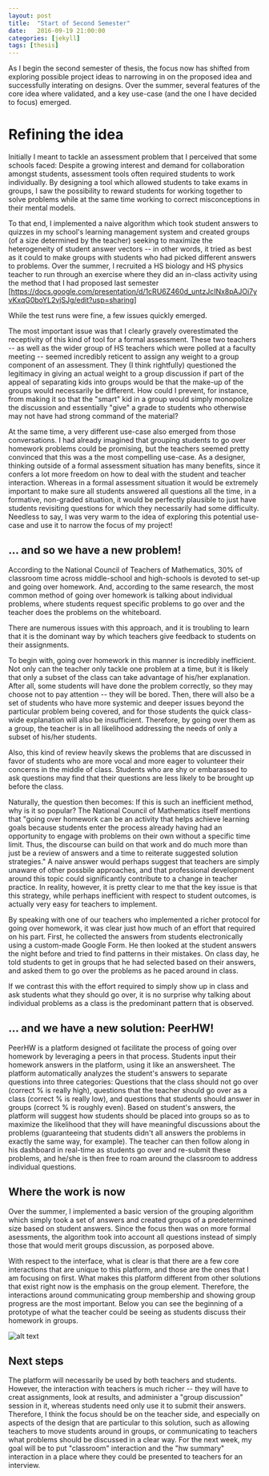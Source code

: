 ```yaml
---
layout: post
title:  "Start of Second Semester"
date:   2016-09-19 21:00:00
categories: [jekyll]
tags: [thesis]
---
```

As I begin the second semester of thesis, the focus now has shifted from exploring possible project ideas to narrowing in on the proposed idea and successfully interating on designs. Over the summer, several features of the core idea where validated, and a key use-case (and the one I have decided to focus) emerged.

Refining the idea
====================


Initially I meant to tackle an assessment problem that I perceived that some schools faced: Despite a growing interest and demand for collaboration amongst students, assessment tools often required students to work individually. By designing a tool which allowed students to take exams in groups, I saw the possibility to reward students for working together to solve problems while at the same time working to correct misconceptions in their mental models.

To that end, I implemented a naive algorithm which took student answers to quizzes in my school's learning management system and created groups (of a size determined by the teacher) seeking to maximize the heterogeneity of student answer vectors -- in other words, it tried as best as it could to make groups with students who had picked different answers to problems. Over the summer, I recruited a HS biology and HS physics teacher to run through an exercise where they did an in-class activity using the method that I had proposed last semester [https://docs.google.com/presentation/d/1cRU6Z460d_untzJcINx8pAJOi7yvKxqG0boYL2vjSJg/edit?usp=sharing]

While the test runs were fine, a few issues quickly emerged. 

The most important issue was that I clearly gravely overestimated the receptivity of this kind of tool for a formal assessment. These two teachers -- as well as the wider group of HS teachers which were polled at a faculty meeting -- seemed incredibly reticent to assign any weight to a group component of an assessment. They (I think rightfully) questioned the legitimacy in giving an actual weight to a group discussion if part of the appeal of separating kids into groups would be that the make-up of the groups would necessarily be different. How could I prevent, for instance, from making it so that the "smart" kid in a group would simply monopolize the discussion and essentially "give" a grade to students who otherwise may not have had strong command of the material?

At the same time, a very different use-case also emerged from those conversations. I had already imagined that grouping students to go over homework problems could be promising, but the teachers seemed pretty convinced that this was a the most compelling use-case. As a designer, thinking outside of a formal assessment situation has many benefits, since it confers a lot more freedom on how to deal with the student and teacher interaction. Whereas in a formal assessment situation it would be extremely important to make sure all students answered all questions all the time, in a formative, non-graded situation, it would be perfectly plausible to just have students revisiting questions for which they necessarily had some difficulty. Needless to say, I was very warm to the idea of exploring this potential use-case and use it to narrow the focus of my project!

... and so we have a new problem!
----------------

According to the National Council of Teachers of Mathematics, 30% of classroom time across middle-school and high-schools is devoted to set-up and going over homework. And, according to the same research, the most common method of going over homework is talking about individual problems, where students request specific problems to go over and the teacher does the problems on the whiteboard.

There are numerous issues with this approach, and it is troubling to learn that it is the dominant way by which teachers give feedback to students on their assignments. 

To begin with, going over homework in this manner is incredibly inefficient. Not only can the teacher only tackle one problem at a time, but it is likely that only a subset of the class can take advantage of his/her explanation. After all, some students will have done the problem correctly, so they may choose not to pay attention -- they will be bored. Then, there will also be a set of students who have more systemic and deeper issues beyond the particular problem being covered, and for those students the quick class-wide explanation will also be insufficient. Therefore, by going over them as a group, the teacher is in all likelihood addressing the needs of only a subset of his/her students.

Also, this kind of review heavily skews the problems that are discussed in favor of students who are more vocal and more eager to volunteer their concerns in the middle of class. Students who are shy or embarassed to ask questions may find that their questions are less likely to be brought up before the class.

Naturally, the question then becomes: If this is such an inefficient method, why is it so popular? The National Council of Mathematics itself mentions that "going over homework can be an activity that helps achieve learning goals because students enter the process already having had an opportunity to engage with problems on their own without a specific time limit. Thus, the discourse can build on that work and do much more than just be a review of answers and a time to reiterate suggested solution strategies." A naive answer would perhaps suggest that teachers are simply unaware of other possbile approaches, and that professional development around this topic could significantly contribute to a change in teacher practice. In reality, however, it is pretty clear to me that the key issue is that this strategy, while perhaps inefficient with respect to student outcomes, is actually very easy for teachers to implement. 

By speaking with one of our teachers who implemented a richer protocol for going over homework, it was clear just how much of an effort that required on his part. First, he collected the answers from students electronically using a custom-made Google Form. He then looked at the student answers the night before and tried to find patterns in their mistakes. On class day, he told students to get in groups that he had selected based on their answers, and asked them to go over the problems as he paced around in class.

If we contrast this with the effort required to simply show up in class and ask students what they should go over, it is no surprise why talking about individual problems as a class is the predominant pattern that is observed.

... and we have a new solution: PeerHW!
---------------

PeerHW is a platform designed ot facilitate the process of going over homework by leveraging a peers in that process. Students input their homework answers in the platform, using it like an answersheet. The platform automatically analyzes the student's answers to separate questions into three categories: Questions that the class should not go over (correct % is really high), questions that the teacher should go over as a class (correct % is really low), and questions that students should answer in groups (correct % is roughly even). Based on student's answers, the platform will suggest how students should be placed into groups so as to maximize the likelihood that they will have meaningful discussions about the problems (guaranteeing that students didn't all answers the problems in exactly the same way, for example). The teacher can then follow along in his dashboard in real-time as students go over and re-submit these problems, and he/she is then free to roam around the classroom to address individual questions.



Where the work is now
---------

Over the summer, I implemented a basic version of the grouping algorithm which simply took a set of answers and created groups of a predetermined size based on student answers. Since the focus then was on more formal asessments, the algorithm took into account all questions instead of simply those that would merit groups discussion, as porposed above. 

With respect to the interface, what is clear is that there are a few core interactions that are unique to this platform, and those are the ones that I am focusing on first. What makes this platform different from other solutions that exist right now is the emphasis on the group element. Therefore, the interactions around communicating group membership and showing group progress are the most important. Below you can see the beginning of a prototype of what the teacher could be seeing as students discuss their homework in groups.

![alt text](http://i.imgur.com/2Z6Zp2c.jpg "Logo Title Text 1")

Next steps
----------

The platform will necessarily be used by both teachers and students. However, the interaction with teachers is much richer -- they will have to creat assignments, look at results, and administer a "group discussion" session in it, whereas students need only use it to submit their answers. Therefore, I think the focus should be on the teacher side, and especially on aspects of the design that are particular to this solution, such as allowing teachers to move students around in groups, or communicating to teachers what problems should be discussed in a clear way. For the next week, my goal will be to put "classroom" interaction and the "hw summary" interaction in a place where they could be presented to teachers for an interview.







